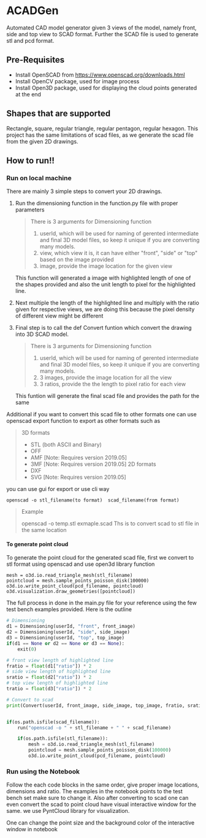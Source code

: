 # ACADGen

Automated CAD model generator given 3 views of the model, namely front, side and top view to SCAD format. Further the SCAD file is used to generate stl and pcd format.

## Pre-Requisites

- Install OpenSCAD from https://www.openscad.org/downloads.html
- Install OpenCV package, used for image process
- Install Open3D package, used for displaying the cloud points generated at the end

## Shapes that are supported

Rectangle, square, regular triangle, regular pentagon, regular hexagon. This project has the same limitations of scad files, as we generate the scad file from the given 2D drawings.

## How to run!!

### Run on local machine

There are mainly 3 simple steps to convert your 2D drawings.

1. Run the dimensioning function in the function.py file with proper parameters

   > There is 3 arguments for Dimensioning function
   >
   > 1. userId, which will be used for naming of gerented intermediate and final 3D model files, so keep it unique if you are converting many models.
   > 2. view, which view it is, it can have either "front", "side" or "top" based on the image provided
   > 3. image, provide the image location for the given view

   This function will generated a image with highlighted length of one of the shapes provided and also the unit length to pixel for the highlighted line.

2. Next multiple the length of the highlighted line and multiply with the ratio given for respective views, we are doing this because the pixel density of different view might be different
3. Final step is to call the def Convert funtion which convert the drawing into 3D SCAD model.

   > There is 3 arguments for Dimensioning function
   >
   > 1. userId, which will be used for naming of gerented intermediate and final 3D model files, so keep it unique if you are converting many models.
   > 2. 3 images, provide the image location for all the view
   > 3. 3 ratios, provide the the length to pixel ratio for each view

   This funtion will generate the final scad file and provides the path for the same

Additional if you want to convert this scad file to other formats one can use openscad export function to export as other formats such as

> 3D formats
>
> - STL (both ASCII and Binary)
> - OFF
> - AMF [Note: Requires version 2019.05]
> - 3MF [Note: Requires version 2019.05]
>   2D formats
> - DXF
> - SVG [Note: Requires version 2019.05]

you can use gui for export or use cli way

```
openscad -o stl_filename(to format)  scad_filename(from format)
```

> Example
>
> openscad -o temp.stl exmaple.scad
> Ths is to convert scad to stl file in the same location

#### To generate point cloud

To generate the point cloud for the generated scad file, first we convert to stl format using openscad and use open3d library function

```
mesh = o3d.io.read_triangle_mesh(stl_filename)
pointcloud = mesh.sample_points_poisson_disk(100000)
o3d.io.write_point_cloud(pcd_filename, pointcloud)
o3d.visualization.draw_geometries([pointcloud])
```

The full process in done in the main.py file for your reference using the few test bench examples provided. Here is the outline

```python
# Dimensioning
d1 = Dimensioning(userId, "front", front_image)
d2 = Dimensioning(userId, "side", side_image)
d3 = Dimensioning(userId, "top", top_image)
if(d1 == None or d2 == None or d3 == None):
    exit(0)

# front view length of highlighted line
fratio = float(d1["ratio"]) * 2
# side view length of highlighted line
sratio = float(d2["ratio"]) * 2
# top view length of highlighted line
tratio = float(d3["ratio"]) * 2

# Convert to scad
print(Convert(userId, front_image, side_image, top_image, fratio, sratio, tratio))


if(os.path.isfile(scad_filename)):
    run("openscad -o " + stl_filename + " " + scad_filename)

    if(os.path.isfile(stl_filename)):
        mesh = o3d.io.read_triangle_mesh(stl_filename)
        pointcloud = mesh.sample_points_poisson_disk(100000)
        o3d.io.write_point_cloud(pcd_filename, pointcloud)
```

### Run using the Notebook

Follow the each code blocks in the same order, give proper image locations, dimensions and ratio. The examples in the notebook points to the test bench set make sure to change it. Also after converting to scad one can even convert the scad to point cloud have visual interactive window for the same. we use PyntCloud library for visualization.

One can change the point size and the background color of the interactive window in notebook
